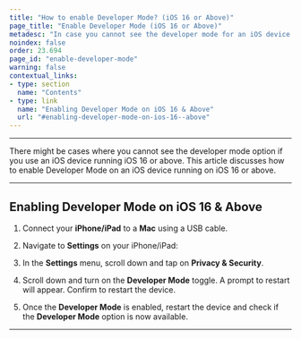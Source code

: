 ```yaml
---
title: "How to enable Developer Mode? (iOS 16 or Above)"
page_title: "Enable Developer Mode (iOS 16 or Above)"
metadesc: "In case you cannot see the developer mode for an iOS device running iOS 16 or above, follow this troubleshooting guide | Enable Developer Mode on iOS 16 & above"
noindex: false
order: 23.694
page_id: "enable-developer-mode"
warning: false
contextual_links:
- type: section
  name: "Contents"
- type: link
  name: "Enabling Developer Mode on iOS 16 & Above"
  url: "#enabling-developer-mode-on-ios-16--above"
---
```


---

There might be cases where you cannot see the developer mode option if you use an iOS device running iOS 16 or above. This article discusses how to enable Developer Mode on an iOS device running on iOS 16 or above. 

---

## **Enabling Developer Mode on iOS 16 & Above**

1. Connect your **iPhone/iPad** to a **Mac** using a USB cable.

2. Navigate to **Settings** on your iPhone/iPad:

3. In the **Settings** menu, scroll down and tap on **Privacy & Security**.

4. Scroll down and turn on the **Developer Mode** toggle. A prompt to restart will appear. Confirm to restart the device.

5. Once the **Developer Mode** is enabled, restart the device and check if the **Developer Mode** option is now available.

---